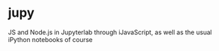 # jupy
JS and Node.js in Jupyterlab through iJavaScript, as well as the usual iPython notebooks of course
